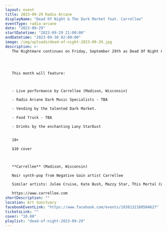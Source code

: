 ```yaml
---
layout: event
title: 2023-09-29 Radio Arcane
displayName: "Dead Of Night & The Dark Market feat. Carrellee"
eventType: radio-arcane
date: "2023-09-29"
startDatetime: "2023-09-29 21:00:00"
endDatetime: "2023-09-30 02:00:00"
image: /img/uploads/dead-of-night-2023-09-29.jpg
description: >-
   The Nightmare continues on Friday, September 29th as Dead Of Night & The Dark Market keep up the monthly grind of dark eclectic music. Come out and help keep the dancefloor barely alive as we celebrate the glum drudgery of our dreadful existence.




   This month will feature:



   - Live performance by Carrellee (Madison, Wisconsin)

   - Radio Arcane Dark Music Specialists - TBA

   - Vending by the talented Dark Market.

   - Food Truck - TBA

   - Drinks by the enchanting Lany StarDust


   18+

   $10 cover



   **Carrellee** (Madison, Wisconsin)

   Noir synth-pop from Negative Gain artist Carrellee

   Similar artists: Julee Cruise, Kate Bush, Mazzy Star, This Mortal Coil, The Sundays, M83, Grimes, CHVRCHES)

   https://www.carrellee.com
shortDescription: ""
location: Art Sanctuary
facebookEventLink: "https://www.facebook.com/events/1038132180504627"
ticketsLink: ""
cover: "10.00"
playlist: "dead-of-night-2023-09-29"
---
```

